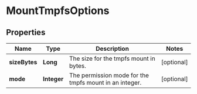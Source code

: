 
# MountTmpfsOptions

## Properties
Name | Type | Description | Notes
------------ | ------------- | ------------- | -------------
**sizeBytes** | **Long** | The size for the tmpfs mount in bytes. |  [optional]
**mode** | **Integer** | The permission mode for the tmpfs mount in an integer. |  [optional]



